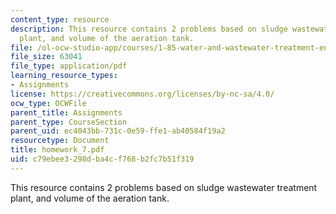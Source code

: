 ```yaml
---
content_type: resource
description: This resource contains 2 problems based on sludge wastewater treatment
  plant, and volume of the aeration tank.
file: /ol-ocw-studio-app/courses/1-85-water-and-wastewater-treatment-engineering-spring-2006/c79ebee3298dba4cf768b2fc7b51f319_homework_7.pdf
file_size: 63041
file_type: application/pdf
learning_resource_types:
- Assignments
license: https://creativecommons.org/licenses/by-nc-sa/4.0/
ocw_type: OCWFile
parent_title: Assignments
parent_type: CourseSection
parent_uid: ec4043bb-731c-0e59-ffe1-ab40584f19a2
resourcetype: Document
title: homework_7.pdf
uid: c79ebee3-298d-ba4c-f768-b2fc7b51f319
---
```

This resource contains 2 problems based on sludge wastewater treatment plant, and volume of the aeration tank.